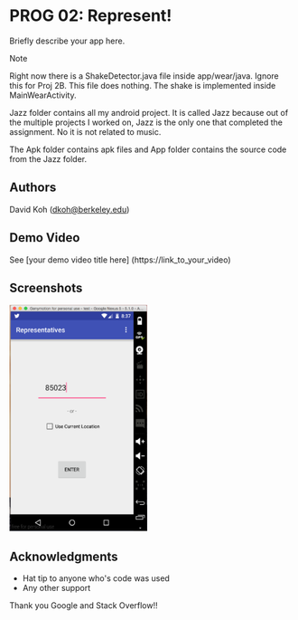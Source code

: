 # PROG 02: Represent!

Briefly describe your app here.

Note

Right now there is a ShakeDetector.java file inside app/wear/java. Ignore this for Proj 2B. This file does nothing. The shake is implemented inside MainWearActivity.

Jazz folder contains all my android project. It is called Jazz because out of the multiple projects I worked on, Jazz is the only one that completed the assignment. No it is not related to music.

The Apk folder contains apk files and App folder contains the source code from the Jazz folder.

## Authors

David Koh ([dkoh@berkeley.edu](mailto:your_email@berkeley.edu))

## Demo Video

See [your demo video title here] (https://link_to_your_video)

## Screenshots

<img src="screenshots/main.png" height="400" alt="Screenshot"/>

## Acknowledgments

* Hat tip to anyone who's code was used
* Any other support

Thank you Google and Stack Overflow!!
